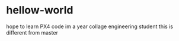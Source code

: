 # hellow-world
hope to learn PX4 code
im a year collage engineering student
this is different from master
